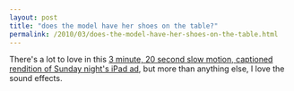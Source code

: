 ```yaml
---
layout: post
title: "does the model have her shoes on the table?"
permalink: /2010/03/does-the-model-have-her-shoes-on-the-table.html
---
```


<p>There&#39;s a lot to love in this <a href="http://www.youtube.com/watch?v=bGEcYtVBxGc">3 minute, 20 second slow motion, captioned rendition of Sunday night&#39;s iPad ad</a>, but more than anything else, I love the sound effects.</p>


